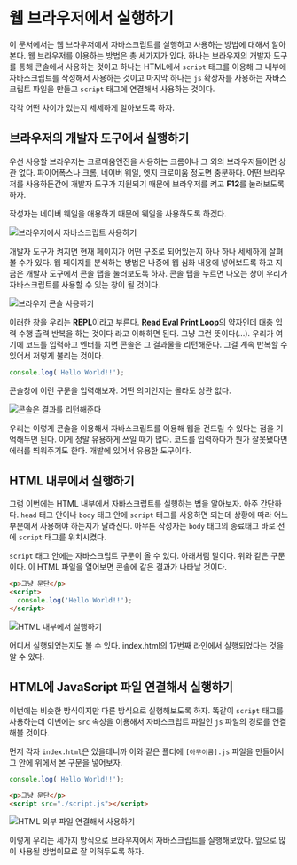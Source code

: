 # 웹 브라우저에서 실행하기
이 문서에서는 웹 브라우저에서 자바스크립트를 실행하고 사용하는 방법에 대해서 알아본다. 웹 브라우저를 이용하는 방법은 총 세가지가 있다. 하나는 브라우저의 개발자 도구를 통해 콘솔에서 사용하는 것이고 하나는 HTML에서 `script` 태그를 이용해 그 내부에 자바스크립트를 작성해서 사용하는 것이고 마지막 하나는 `js` 확장자를 사용하는 자바스크립트 파일을 만들고 `script` 태그에 연결해서 사용하는 것이다.

각각 어떤 차이가 있는지 세세하게 알아보도록 하자.

## 브라우저의 개발자 도구에서 실행하기
우선 사용할 브라우저는 크로미움엔진을 사용하는 크롬이나 그 외의 브라우저들이면 상관 없다. 파이어폭스나 크롬, 네이버 웨일, 엣지 크로미움 정도면 충분하다. 어떤 브라우저를 사용하든간에 개발자 도구가 지원되기 때문에 브라우저를 켜고 **F12**를 눌러보도록 하자.

작성자는 네이버 웨일을 애용하기 때문에 웨일을 사용하도록 하겠다.

![브라우저에서 자바스크립트 사용하기](https://drive.google.com/uc?export=view&id=1N_b93f1ZIcq1TxnPMLnF4KwfvTBic_33)

개발자 도구가 켜지면 현재 페이지가 어떤 구조로 되어있는지 하나 하나 세세하게 살펴볼 수가 있다. 웹 페이지를 분석하는 방법은 나중에 웹 심화 내용에 넣어보도록 하고 지금은 개발자 도구에서 콘솔 탭을 눌러보도록 하자. 콘솔 탭을 누르면 나오는 창이 우리가 자바스크립트를 사용할 수 있는 창이 될 것이다.

![브라우저 콘솔 사용하기](https://drive.google.com/uc?export=view&id=1pGb51vsaIfOeMnxEeVLgf-rNmsLRtA9U)

이러한 창을 우리는 **REPL**이라고 부른다. **Read Eval Print Loop**의 약자인데 대충 입력 수행 출력 반복을 하는 것이다 라고 이해하면 된다. 그냥 그런 뜻이다(...). 우리가 여기에 코드를 입력하고 엔터를 치면 콘솔은 그 결과물을 리턴해준다. 그걸 계속 반복할 수 있어서 저렇게 불리는 것이다.

```js
console.log('Hello World!!');
```

콘솔창에 이런 구문을 입력해보자. 어떤 의미인지는 몰라도 상관 없다.

![콘솔은 결과를 리턴해준다](https://drive.google.com/uc?export=view&id=12_QKl5AzPUSuzdbnclCXwJGJJtaogfIw)

우리는 이렇게 콘솔을 이용해서 자바스크립트를 이용해 웹을 건드릴 수 있다는 점을 기억해두면 된다. 이게 정말 유용하게 쓰일 때가 많다. 코드를 입력하다가 뭔가 잘못됐다면 에러를 띄워주기도 한다. 개발에 있어서 유용한 도구이다.

## HTML 내부에서 실행하기
그럼 이번에는 HTML 내부에서 자바스크립트를 실행하는 법을 알아보자. 아주 간단하다. `head` 태그 안이나 `body` 태그 안에 `script` 태그를 사용하면 되는데 상황에 따라 어느 부분에서 사용해야 하는지가 달라진다. 아무튼 작성자는 `body` 태그의 종료태그 바로 전에 `script` 태그를 위치시켰다.

`script` 태그 안에는 자바스크립트 구문이 올 수 있다. 아래처럼 말이다. 위와 같은 구문이다. 이 HTML 파일을 열어보면 콘솔에 같은 결과가 나타날 것이다.

```html
<p>그냥 문단</p>
<script>
  console.log('Hello World!!');
</script>
```

![HTML 내부에서 실행하기](https://drive.google.com/uc?export=view&id=126UMU7_SalaLFkisHGbSWcmkeffFGbcv)

어디서 실행되었는지도 볼 수 있다. index.html의 17번째 라인에서 실행되었다는 것을 알 수 있다.

## HTML에 JavaScript 파일 연결해서 실행하기
이번에는 비슷한 방식이지만 다른 방식으로 실행해보도록 하자. 똑같이 `script` 태그를 사용하는데 이번에는 `src` 속성을 이용해서 자바스크립트 파일인 `js` 파일의 경로를 연결해볼 것이다.

먼저 각자 `index.html`은 있을테니까 이와 같은 폴더에 `[아무이름].js` 파일을 만들어서 그 안에 위에서 본 구문을 넣어보자.

```js
console.log('Hello World!!');
```

```html
<p>그냥 문단</p>
<script src="./script.js"></script>
```

![HTML 외부 파일 연결해서 사용하기](https://drive.google.com/uc?export=view&id=1fyZLFjevr47LheP8UWtSqWB9_l59xTFn)

이렇게 우리는 세가지 방식으로 브라우저에서 자바스크립트를 실행해보았다. 앞으로 많이 사용될 방법이므로 잘 익혀두도록 하자.